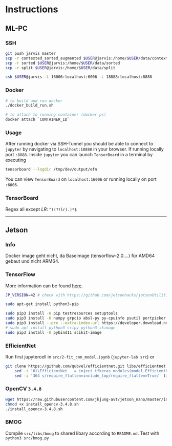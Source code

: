 # Instructions
## ML-PC
### SSH
``` bash
git push jarvis master
scp -r contexted_sorted_augmented $USER@jarvis:/home/$USER/data/contexted/sorted_augmented
scp -r sorted $USER@jarvis:/home/$USER/data/sorted
scp -r split $USER@jarvis:/home/$USER/data/split

ssh $USER@jarvis -L 16006:localhost:6006 -L 18888:localhost:8888
```


### Docker
``` bash
# to build and run docker
./docker_build_run.sh

# to attach to running container (docker ps)
docker attach `CONTAINER_ID`
```

### Usage
After running docker via SSH-Tunnel you should be able to connect to `jupyter` by navigating to `localhost:18888` in your browser. If running locally port `:8888`.
Inside `jupyter` you can launch `TensorBoard` in a terminal by executing

``` bash
tensorboard --logdir /tmp/dev/output/efn
```

You can view `TensorBoard` on `localhost:16006` or running locally on port `:6006`.

### TensorBoard
Regex all except _LR_: `^((?!lr).)*$`

---

## Jetson
### Info
Docker image geht nicht, da Baseimage (tensorflow-2.0....) für AMD64 gebaut und nicht ARM64.


### TensorFlow
More information can be found [here](https://docs.nvidia.com/deeplearning/frameworks/install-tf-jetson-platform/index.html).

``` bash
JP_VERSION=42 # check with https://github.com/jetsonhacks/jetsonUtilities

sudo apt-get install python3-pip

sudo pip3 install -U pip testresources setuptools
sudo pip3 install -U numpy grpcio absl-py py-cpuinfo psutil portpicker six mock requests gast h5py astor termcolor protobuf keras-applications keras-preprocessing wrapt google-pasta
sudo pip3 install --pre --extra-index-url https://developer.download.nvidia.com/compute/redist/jp/v$JP_VERSION tensorflow-gpu
# sudo apt install python3-scipy python3-skimage
sudo pip3 install -U pybind11 scikit-image
```

### EfficientNet
Run first jupytercell in `src/2-fit_cnn_model.ipynb` (`jupyter-lab src`) or

``` bash
git clone https://github.com/qubvel/efficientnet.git libs/efficientnet && \
    sed -i '6i\EfficientNet   = inject_tfkeras_modules(model.EfficientNet)' libs/efficientnet/efficientnet/tfkeras.py && \
    sed -i '364 s/require_flatten=include_top/require_flatten=True/' libs/efficientnet/efficientnet/model.py
```

### OpenCV `3.4.8`
``` bash
wget https://raw.githubusercontent.com/jkjung-avt/jetson_nano/master/install_opencv-3.4.8.sh
chmod +x install_opencv-3.4.8.sh
./install_opencv-3.4.8.sh
```

### BMOG
Compile `src/libs/bmog` to shared libary according to `README.md`.
Test with `python3 src/bmog.py`

